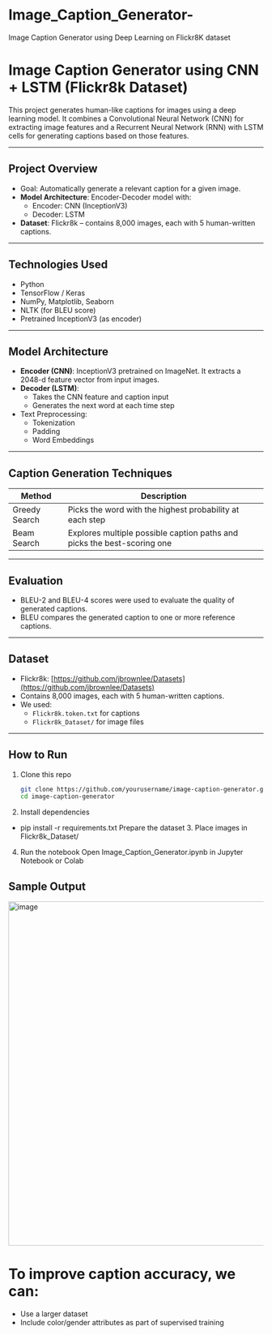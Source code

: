 # Image_Caption_Generator-
Image Caption Generator using Deep Learning on Flickr8K dataset
# Image Caption Generator using CNN + LSTM (Flickr8k Dataset)

This project generates human-like captions for images using a deep learning model. It combines a Convolutional Neural Network (CNN) for extracting image features and a Recurrent Neural Network (RNN) with LSTM cells for generating captions based on those features.

---

##  Project Overview

- Goal: Automatically generate a relevant caption for a given image.
- **Model Architecture**: Encoder-Decoder model with:
  - Encoder: CNN (InceptionV3)
  - Decoder: LSTM
- **Dataset**: Flickr8k – contains 8,000 images, each with 5 human-written captions.

---

##  Technologies Used

- Python 
- TensorFlow / Keras
- NumPy, Matplotlib, Seaborn
- NLTK (for BLEU score)
- Pretrained InceptionV3 (as encoder)

---

##  Model Architecture

- **Encoder (CNN)**: InceptionV3 pretrained on ImageNet. It extracts a 2048-d feature vector from input images.
- **Decoder (LSTM)**:
  - Takes the CNN feature and caption input
  - Generates the next word at each time step
- Text Preprocessing:
  - Tokenization
  - Padding
  - Word Embeddings

---

## Caption Generation Techniques

| Method        | Description |
|---------------|-------------|
| Greedy Search | Picks the word with the highest probability at each step |
| Beam Search   | Explores multiple possible caption paths and picks the best-scoring one |

---

## Evaluation

- BLEU-2 and BLEU-4 scores were used to evaluate the quality of generated captions.
- BLEU compares the generated caption to one or more reference captions.

---

##  Dataset

- Flickr8k: [https://github.com/jbrownlee/Datasets](https://github.com/jbrownlee/Datasets)
- Contains 8,000 images, each with 5 human-written captions.
- We used:
  - `Flickr8k.token.txt` for captions
  - `Flickr8k_Dataset/` for image files

---

##  How to Run

1. Clone this repo
   ```bash
   git clone https://github.com/yourusername/image-caption-generator.git
   cd image-caption-generator
2. Install dependencies
- pip install -r requirements.txt
  Prepare the dataset
  3. Place images in Flickr8k_Dataset/

4. Run the notebook
  Open Image_Caption_Generator.ipynb in Jupyter Notebook or Colab

##  Sample Output
<img width="710" height="679" alt="image" src="https://github.com/user-attachments/assets/6d41dc81-b527-47fd-ad3d-275520bfc229" />

# To improve caption accuracy, we can:
- Use a larger dataset
- Include color/gender attributes as part of supervised training 
  
